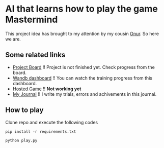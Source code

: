 # AI that learns how to play the game Mastermind

This project idea has brought to my attention by my cousin [Onur](https://www.linkedin.com/in/onur-eren-449a9913/). So here we are. 

## Some related links

- [Project Board](https://github.com/hakanonal/mastermind/projects/1) !! Project is not finished yet. Check progress from the board.
- [Wandb dashboard](https://wandb.ai/hakanonal/mastermind) !! You can watch the training progress from this dashboard.
- [Hosted Game](https://colab.research.google.com/github/hakanonal/mastermind/blob/main/play.ipynb) !! **Not working yet**
- [My Journal](https://github.com/hakanonal/mastermind/wiki/Journal) !! I write my trials, errors and achivements in this journal.

## How to play

Clone repo and execute the following codes
```
pip install -r requirements.txt
```
```
python play.py
```
